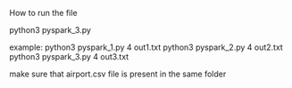 How to run the file

python3 pyspark_3.py <Number of CPU> <output file name> 

example:
python3 pyspark_1.py 4 out1.txt
python3 pyspark_2.py 4 out2.txt 
python3 pyspark_3.py 4 out3.txt  

make sure that airport.csv file is present in the same folder